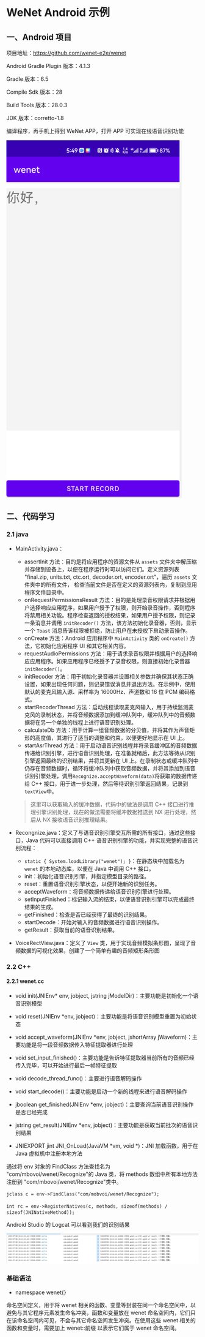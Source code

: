 # WeNet Android 示例

## 一、Android 项目

项目地址：https://github.com/wenet-e2e/wenet

Android Gradle Plugin 版本：4.1.3

Gradle 版本：6.5

Compile Sdk 版本：28

Build Tools 版本：28.0.3

JDK 版本：corretto-1.8

编译程序，再手机上得到 WeNet APP，打开 APP 可实现在线语音识别功能

![](../../figs.assets/image-20230703175847942.png)

## 二、代码学习

### 2.1 java

- MainActivity.java：

  - assertInit 方法：目的是将应用程序的资源文件从 `assets` 文件夹中解压缩并存储到设备上，以便在程序运行时可以访问它们。定义资源列表 "final.zip, units.txt, ctc.ort, decoder.ort, encoder.ort"，遍历 `assets` 文件夹中的所有文件， 检查当前文件是否在定义的资源列表内，复制到应用程序文件目录中。
  - onRequestPermissionsResult 方法：目的是处理录音权限请求并根据用户选择响应应用程序，如果用户授予了权限，则开始录音操作，否则程序将禁用相关功能。程序检查返回的授权结果，如果用户授予权限，则记录一条消息并调用 `initRecoder()` 方法，该方法初始化录音器，否则，显示一个 `Toast` 消息告诉权限被拒绝，防止用户在未授权下启动录音操作。
  - onCreate 方法：Android 应用程序中 `MainActivity` 类的 `onCreate()` 方法，它初始化应用程序 UI 和其它相关内容。 
  - requestAudioPermissions 方法：用于请求录音权限并根据用户的选择响应应用程序。如果应用程序已经授予了录音权限，则直接初始化录音器 `initRecoder()`。
  - initRecoder 方法：用于初始化录音器并设置相关参数并确保其状态正确设置，如果出现任何问题，则记录错误消息并退出方法。在示例中，使用默认的麦克风输入源、采样率为 16000Hz、声道数和 16 位 PCM 编码格式。
  - startRecoderThread 方法：启动线程读取麦克风输入，用于持续监测麦克风的录制状态，并将音频数据添加到缓冲队列中，缓冲队列中的音频数据将在另一个单独的线程上进行语音识别处理。
  - calculateDb 方法：用于计算一组音频数据的分贝值，并将其作为声音矩形的高度值，其进行了适当的调整和约束，以便更好地显示在 UI 上。
  - startAsrThread 方法：用于启动语音识别线程并将录音缓冲区的音频数据传递给识别引擎，进行语音识别处理，在准备就绪后，此方法等待从识别引擎返回最终的识别结果，并将其更新在 UI 上。在录制状态或缓冲队列中仍存在音频数据时，循环将缓冲队列中获取音频数据，并将其添加到语音识别引擎处理，调用`Recognize.acceptWaveform(data)`将获取的数据传递给 C++ 接口，用于进一步处理，然后等待识别引擎返回结果，记录到`textView`中。

  > 这里可以获取输入的缓冲数据，代码中的做法是调用 C++ 接口进行推理引擎识别处理，现在的做法需要将缓冲数据推送到 NX 进行处理，然后从 NX 接收语音识别推理结果。

- Recongnize.java：定义了与语音识别引擎交互所需的所有接口，通过这些接口，Java 代码可以直接调用 C++ 语音识别引擎的功能，并实现完整的语音识别流程：

  - `static { System.loadLibrary("wenet"); }`：在静态块中加载名为 `wenet` 的本地动态库，以便在 Java 中调用 C++ 接口。
  - init：初始化语音识别引擎，并指定模型目录的路径。
  - reset：重置语音识别引擎状态，以便开始新的识别任务。
  - acceptWaveform：将音频数据传递给语音识别引擎进行处理。
  - setInputFinished：标记输入流的结束，以便语音识别引擎可以完成最终结果的生成。
  - getFinished：检查是否已经获得了最终的识别结果。
  - startDecode：开始对输入的音频数据进行语音识别操作。
  - getResult：获取当前的语音识别结果。

- VoiceRectView.java：定义了 `View` 类，用于实现音频模拟条形图，呈现了音频数据的可视化效果，创建了一个简单有趣的音频矩形条形图

### 2.2 C++

#### 2.2.1 wenet.cc

- void init(JNIEnv* env, jobject, jstring jModelDir)：主要功能是初始化一个语音识别模型

- void reset(JNIEnv *env, jobject)：主要功能是将语音识别模型重置为初始状态
- void accept_waveform(JNIEnv *env, jobject, jshortArray jWaveform)：主要功能是将一段音频数据传入特征提取器进行处理
- void set_input_finished()：主要功能是告诉特征提取器当前所有的音频已经传入完毕，可以开始进行最后一帧特征提取
- void decode_thread_func()：主要进行语音解码操作
- void start_decode()：主要功能是启动一个新的线程来进行语音解码操作
- jboolean get_finished(JNIEnv *env, jobject)：主要查询当前语音识别操作是否已经完成
- jstring get_result(JNIEnv *env, jobject)：主要功能是获取当前批次的语音识别结果



- JNIEXPORT jint JNI_OnLoad(JavaVM *vm, void *)：JNI 加载函数，用于在 Java 虚拟机中注册本地方法

通过将 env 对象的 FindClass 方法查找名为 "com/mbovoi/wenet/Recognize"的 Java 类，将 methods 数组中所有本地方法注册到 "com/mbovoi/wenet/Recognize"类中。

```
jclass c = env->FindClass("com/mobvoi/wenet/Recognize");

int rc = env->RegisterNatives(c, methods, sizeof(methods) / sizeof(JNINativeMethod));
```

Android Studio 的 Logcat 可以看到我们的识别结果

![](../../figs.assets/image-20230708191153152.png)

### 基础语法

- namespace wenet{}

命名空间定义，用于将 wenet 相关的函数、变量等封装在同一个命名空间中，以避免与其它程序元素发生命名冲突，函数和变量放在 wenet 命名空间内，它们只在该命名空间内可见，不会与其它命名空间发生冲突。在使用这些 wenet 相关的函数和变量时，需要加上 wenet::前缀 以表示它们属于 wenet 命名空间。